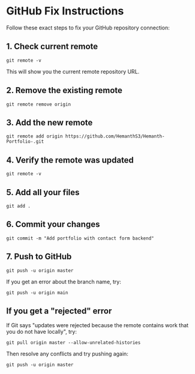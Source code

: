 # GitHub Fix Instructions

Follow these exact steps to fix your GitHub repository connection:

## 1. Check current remote

```
git remote -v
```

This will show you the current remote repository URL.

## 2. Remove the existing remote

```
git remote remove origin
```

## 3. Add the new remote

```
git remote add origin https://github.com/HemanthS3/Hemanth-Portfolio-.git
```

## 4. Verify the remote was updated

```
git remote -v
```

## 5. Add all your files

```
git add .
```

## 6. Commit your changes

```
git commit -m "Add portfolio with contact form backend"
```

## 7. Push to GitHub

```
git push -u origin master
```

If you get an error about the branch name, try:

```
git push -u origin main
```

## If you get a "rejected" error

If Git says "updates were rejected because the remote contains work that you do not have locally", try:

```
git pull origin master --allow-unrelated-histories
```

Then resolve any conflicts and try pushing again:

```
git push -u origin master
```